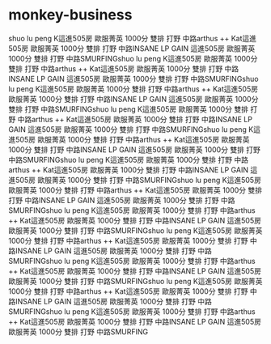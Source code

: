 # monkey-business
shuo lu peng K這進505房 歐服菁英 1000分 雙排 打野 中路arthus ++ Kat這進505房 歐服菁英 1000分 雙排 打野 中路INSANE LP GAIN 這進505房 歐服菁英 1000分 雙排 打野 中路SMURFINGshuo lu peng K這進505房 歐服菁英 1000分 雙排 打野 中路arthus ++ Kat這進505房 歐服菁英 1000分 雙排 打野 中路INSANE LP GAIN 這進505房 歐服菁英 1000分 雙排 打野 中路SMURFINGshuo lu peng K這進505房 歐服菁英 1000分 雙排 打野 中路arthus ++ Kat這進505房 歐服菁英 1000分 雙排 打野 中路INSANE LP GAIN 這進505房 歐服菁英 1000分 雙排 打野 中路SMURFINGshuo lu peng K這進505房 歐服菁英 1000分 雙排 打野 中路arthus ++ Kat這進505房 歐服菁英 1000分 雙排 打野 中路INSANE LP GAIN 這進505房 歐服菁英 1000分 雙排 打野 中路SMURFINGshuo lu peng K這進505房 歐服菁英 1000分 雙排 打野 中路arthus ++ Kat這進505房 歐服菁英 1000分 雙排 打野 中路INSANE LP GAIN 這進505房 歐服菁英 1000分 雙排 打野 中路SMURFINGshuo lu peng K這進505房 歐服菁英 1000分 雙排 打野 中路arthus ++ Kat這進505房 歐服菁英 1000分 雙排 打野 中路INSANE LP GAIN 這進505房 歐服菁英 1000分 雙排 打野 中路SMURFINGshuo lu peng K這進505房 歐服菁英 1000分 雙排 打野 中路arthus ++ Kat這進505房 歐服菁英 1000分 雙排 打野 中路INSANE LP GAIN 這進505房 歐服菁英 1000分 雙排 打野 中路SMURFINGshuo lu peng K這進505房 歐服菁英 1000分 雙排 打野 中路arthus ++ Kat這進505房 歐服菁英 1000分 雙排 打野 中路INSANE LP GAIN 這進505房 歐服菁英 1000分 雙排 打野 中路SMURFINGshuo lu peng K這進505房 歐服菁英 1000分 雙排 打野 中路arthus ++ Kat這進505房 歐服菁英 1000分 雙排 打野 中路INSANE LP GAIN 這進505房 歐服菁英 1000分 雙排 打野 中路SMURFINGshuo lu peng K這進505房 歐服菁英 1000分 雙排 打野 中路arthus ++ Kat這進505房 歐服菁英 1000分 雙排 打野 中路INSANE LP GAIN 這進505房 歐服菁英 1000分 雙排 打野 中路SMURFINGshuo lu peng K這進505房 歐服菁英 1000分 雙排 打野 中路arthus ++ Kat這進505房 歐服菁英 1000分 雙排 打野 中路INSANE LP GAIN 這進505房 歐服菁英 1000分 雙排 打野 中路SMURFINGshuo lu peng K這進505房 歐服菁英 1000分 雙排 打野 中路arthus ++ Kat這進505房 歐服菁英 1000分 雙排 打野 中路INSANE LP GAIN 這進505房 歐服菁英 1000分 雙排 打野 中路SMURFING
